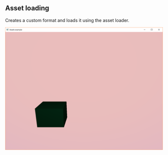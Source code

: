 ## Asset loading

Creates a custom format and loads it using the asset loader.

![asset loading example screenshot](./screenshot.png)

